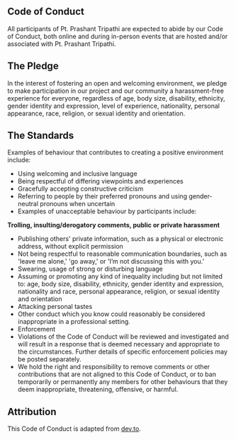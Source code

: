 ## Code of Conduct
All participants of Pt. Prashant Tripathi are expected to abide by our Code of Conduct, both online and during in-person events that are hosted and/or associated with Pt. Prashant Tripathi.

## The Pledge
In the interest of fostering an open and welcoming environment, we pledge to make participation in our project and our community a harassment-free experience for everyone, regardless of age, body size, disability, ethnicity, gender identity and expression, level of experience, nationality, personal appearance, race, religion, or sexual identity and orientation.

## The Standards
Examples of behaviour that contributes to creating a positive environment include:

- Using welcoming and inclusive language
- Being respectful of differing viewpoints and experiences
- Gracefully accepting constructive criticism
- Referring to people by their preferred pronouns and using gender-neutral pronouns when uncertain
- Examples of unacceptable behaviour by participants include:

**Trolling, insulting/derogatory comments, public or private harassment**

- Publishing others' private information, such as a physical or electronic address, without explicit permission
- Not being respectful to reasonable communication boundaries, such as 'leave me alone,' 'go away,' or 'I’m not discussing this with you.'
- Swearing, usage of strong or disturbing language
- Assuming or promoting any kind of inequality including but not limited to: age, body size, disability, ethnicity, gender identity and expression, nationality and race, personal appearance, religion, or sexual identity and orientation
- Attacking personal tastes
- Other conduct which you know could reasonably be considered inappropriate in a professional setting.
- Enforcement
- Violations of the Code of Conduct will be reviewed and investigated and will result in a response that is deemed necessary and appropriate to the circumstances. Further details of specific enforcement policies may be posted separately.
- We hold the right and responsibility to remove comments or other contributions that are not aligned to this Code of Conduct, or to ban temporarily or permanently any members for other behaviours that they deem inappropriate, threatening, offensive, or harmful.

## Attribution
This Code of Conduct is adapted from [dev.to](https://dev.to/code-of-conduct).
